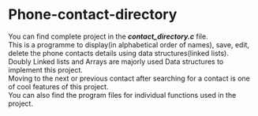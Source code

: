 # Phone-contact-directory
You can find complete project in the _**contact_directory.c**_ file. <br />
This is a programme to display(in alphabetical order of names), save, edit, delete the phone contacts details using data structures(linked lists). <br />
Doubly Linked lists and Arrays are majorly used Data structures to implement this project. <br />
Moving to the next or previous contact after searching for a contact is one of cool features of this project.<br />
You can also find the program files for individual functions used in the project.

